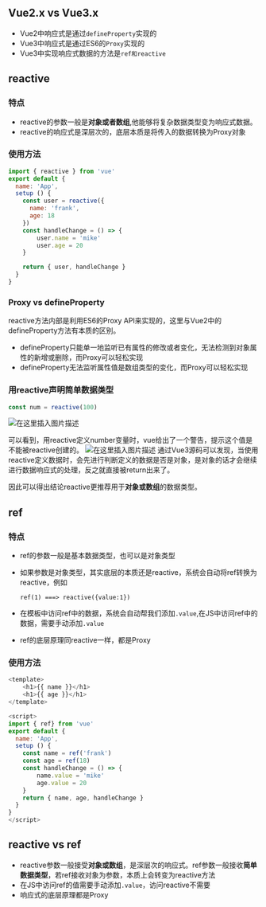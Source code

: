 ## Vue2.x vs Vue3.x

 - Vue2中响应式是通过`defineProperty`实现的
 - Vue3中响应式是通过ES6的`Proxy`实现的
 - Vue3中实现响应式数据的方法是`ref和reactive`

## reactive
### 特点

 - reactive的参数一般是**对象或者数组**,他能够将复杂数据类型变为响应式数据。
 - reactive的响应式是深层次的，底层本质是将传入的数据转换为Proxy对象

### 使用方法

```javascript
import { reactive } from 'vue'
export default {
  name: 'App',
  setup () {
    const user = reactive({
      name: 'frank',
      age: 18
    })
    const handleChange = () => {
		user.name = 'mike'
		user.age = 20
    }

    return { user, handleChange }
  }
}
```


### Proxy vs defineProperty
reactive方法内部是利用ES6的Proxy API来实现的，这里与Vue2中的defineProperty方法有本质的区别。

 - defineProperty只能单一地监听已有属性的修改或者变化，无法检测到对象属性的新增或删除，而Proxy可以轻松实现
 - defineProperty无法监听属性值是数组类型的变化，而Proxy可以轻松实现

### 用reactive声明简单数据类型

```javascript
const num = reactive(100)
```
![在这里插入图片描述](https://img-blog.csdnimg.cn/1689f9d0ce4f4a08a67b6249147ba7f5.png)

可以看到，用reactive定义number变量时，vue给出了一个警告，提示这个值是不能被reactive创建的。
![在这里插入图片描述](https://img-blog.csdnimg.cn/dae3be75187e4dfe810abdcbaa3dc4f0.png)
通过Vue3源码可以发现，当使用reactive定义数据时，会先进行判断定义的数据是否是对象，是对象的话才会继续进行数据响应式的处理，反之就直接被return出来了。

因此可以得出结论reactive更推荐用于**对象或数组**的数据类型。


## ref
### 特点

 - ref的参数一般是基本数据类型，也可以是对象类型
 - 如果参数是对象类型，其实底层的本质还是reactive，系统会自动将ref转换为reactive，例如

 	`ref(1) ===> reactive({value:1})`

 - 在模板中访问ref中的数据，系统会自动帮我们添加`.value`,在JS中访问ref中的数据，需要手动添加`.value`
 - ref的底层原理同reactive一样，都是Proxy

 ### 使用方法

```javascript
<template>
	<h1>{{ name }}</h1>
	<h1>{{ age }}</h1>
</template>

<script>
import { ref} from 'vue'
export default {
  name: 'App',
  setup () {
	const name = ref('frank')
	const age = ref(18)
    const handleChange = () => {
		name.value = 'mike'
		age.value = 20
    }
    return { name, age, handleChange }
  }
}
</script>
```

## reactive vs ref

 - reactive参数一般接受**对象或数组**，是深层次的响应式。ref参数一般接收**简单数据类型**，若ref接收对象为参数，本质上会转变为reactive方法
 - 在JS中访问ref的值需要手动添加`.value`，访问reactive不需要
 - 响应式的底层原理都是Proxy
